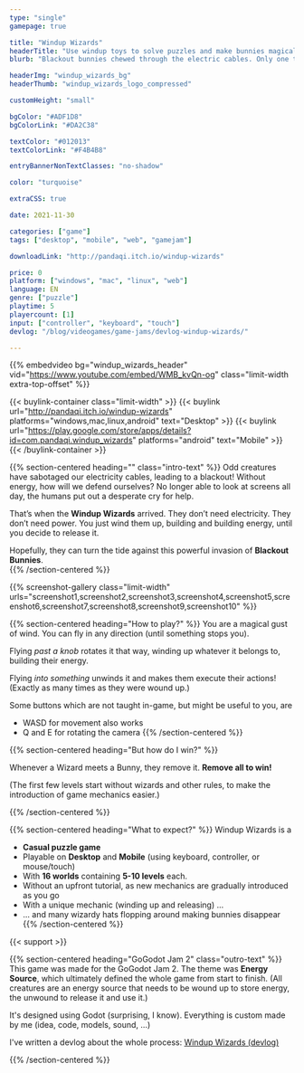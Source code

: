 ```yaml
---
type: "single"
gamepage: true

title: "Windup Wizards"
headerTitle: "Use windup toys to solve puzzles and make bunnies magically disappear"
blurb: "Blackout bunnies chewed through the electric cables. Only one thing can save you now: windup toys."

headerImg: "windup_wizards_bg"
headerThumb: "windup_wizards_logo_compressed"

customHeight: "small"

bgColor: "#ADF1D8"
bgColorLink: "#DA2C38"

textColor: "#012013"
textColorLink: "#F4B4B8"

entryBannerNonTextClasses: "no-shadow"

color: "turquoise"

extraCSS: true

date: 2021-11-30

categories: ["game"]
tags: ["desktop", "mobile", "web", "gamejam"]

downloadLink: "http://pandaqi.itch.io/windup-wizards"

price: 0
platform: ["windows", "mac", "linux", "web"]
language: EN
genre: ["puzzle"]
playtime: 5
playercount: [1]
input: ["controller", "keyboard", "touch"]
devlog: "/blog/videogames/game-jams/devlog-windup-wizards/"

---
```


{{% embedvideo bg="windup_wizards_header" vid="https://www.youtube.com/embed/WMB_kvQn-og" class="limit-width extra-top-offset" %}}

{{< buylink-container class="limit-width" >}}
{{< buylink url="http://pandaqi.itch.io/windup-wizards" platforms="windows,mac,linux,android" text="Desktop" >}} 
{{< buylink url="https://play.google.com/store/apps/details?id=com.pandaqi.windup_wizards" platforms="android" text="Mobile" >}} 
{{< /buylink-container >}}

{{% section-centered heading="" class="intro-text" %}}
Odd creatures have sabotaged our electricity cables, leading to a blackout! Without energy, how will we defend ourselves? No longer able to look at screens all day, the humans put out a desperate cry for help.  

That’s when the **Windup Wizards** arrived. They don’t need electricity. They don’t need power. You just wind them up, building and building energy, until you decide to release it.  

Hopefully, they can turn the tide against this powerful invasion of **Blackout Bunnies**.  
{{% /section-centered %}}

{{% screenshot-gallery class="limit-width" urls="screenshot1,screenshot2,screenshot3,screenshot4,screenshot5,screenshot6,screenshot7,screenshot8,screenshot9,screenshot10" %}}


{{% section-centered heading="How to play?" %}}
You are a magical gust of wind. You can fly in any direction (until something stops you).  

Flying _past a knob_ rotates it that way, winding up whatever it belongs to, building their energy.

Flying _into something_ unwinds it and makes them execute their actions! (Exactly as many times as they were wound up.)

Some buttons which are not taught in-game, but might be useful to you, are
* WASD for movement also works
* Q and E for rotating the camera
{{% /section-centered %}}

{{% section-centered heading="But how do I win?" %}}

Whenever a Wizard meets a Bunny, they remove it. **Remove all to win!**

(The first few levels start without wizards and other rules, to make the introduction of game mechanics easier.)

{{% /section-centered %}}

{{% section-centered heading="What to expect?" %}}
Windup Wizards is a
* **Casual puzzle game**
* Playable on **Desktop** and **Mobile** (using keyboard, controller, or mouse/touch)
* With **16 worlds** containing **5-10 levels** each.
* Without an upfront tutorial, as new mechanics are gradually introduced as you go
* With a unique mechanic (winding up and releasing) ...
* ... and many wizardy hats flopping around making bunnies disappear
{{% /section-centered %}}

{{< support >}}

{{% section-centered heading="GoGodot Jam 2" class="outro-text" %}}
This game was made for the GoGodot Jam 2. The theme was **Energy Source**, which ultimately defined the whole game from start to finish. (All creatures are an energy source that needs to be wound up to store energy, the unwound to release it and use it.)

It's designed using Godot (surprising, I know). Everything is custom made by me (idea, code, models, sound, ...)

I've written a devlog about the whole process: [Windup Wizards (devlog)](/blog/videogames/game-jams/devlog-windup-wizards)

{{% /section-centered %}}


